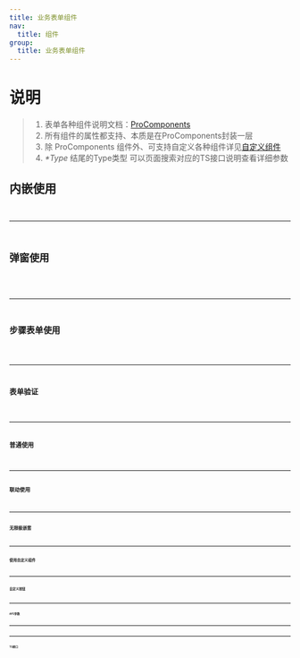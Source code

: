 ```yaml
---
title: 业务表单组件
nav:
  title: 组件
group:
  title: 业务表单组件
---
```



# 说明
> 1. 表单各种组件说明文档：[ProComponents](https://procomponents.ant.design/components/form)
> 2. 所有组件的属性都支持、本质是在ProComponents封装一层
> 3. 除 ProComponents 组件外、可支持自定义各种组件详见[自定义组件](/~docs/components/basics-business-custom)
> 4. *\*Type* 结尾的Type类型 可以页面搜索对应的TS接口说明查看详细参数


## 内嵌使用
<code src="@/components/ProFormCustom/Example/embed.tsx" 
      title="内嵌使用" 
      desc="我可以被嵌入页面中使用、我tooltip提示和maxLength的限制"
    />

---

## 弹窗使用
<code src="@/components/ProFormCustom/Example/model.tsx" 
      desc="我有几种使用弹窗的方式"
    />

---

## 步骤表单使用
<code src="@/components/ProFormCustom/Example/steps.tsx" 
        desc="我是特殊的表单类型、我基础普通表单的所以属性操作（配置、弹窗等用法一直）"
    />

---

## 表单验证
<code src="@/components/ProFormCustom/Example/verify.tsx" 
        desc="我可以验证表单、我有多重验证规则的写法"
    />

---

## 普通使用
<code src="@/components/ProFormCustom/Example/useForm.tsx" />

---

## 联动使用
<code src="@/components/ProFormCustom/Example/linkage.tsx" 
        desc="我能是表单联动"
    />

---

## 无限极嵌套
<code src="@/components/ProFormCustom/Example/children.tsx" 
        desc="我可以被无限极的嵌套使用"
    />

---

## 使用自定义组件
<code src="@/components/ProFormCustom/Example/custom.tsx" 
        desc="表单只用自定义基础业务组件、动态表单的使用"
    />

---

## 自定义按钮
<code src="@/components/ProFormCustom/Example/customBtn.tsx" 
        desc="自定义按钮"
    />

---


## API参数

<API src="./Ordinary/index.tsx" title="普通表单"></API>

---

<API src="./Steps/index.tsx" title="步骤表单"></API>

---

## TS接口

<API src="./Example/ProFormTypes/index.tsx" exports='["OptionsType","RulesType","FormConfigType","FormChildrenConfigType","FormStepsChildrenConfigType","ProCardType","SearchConfigType","StepsPropsType","SubmitterType","ModalType","PropsType"]'></API>

